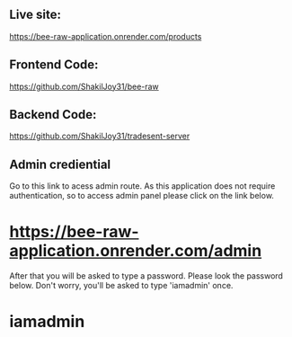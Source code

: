 ## Live site: 
https://bee-raw-application.onrender.com/products

## Frontend Code: 
https://github.com/ShakilJoy31/bee-raw

## Backend Code: 
https://github.com/ShakilJoy31/tradesent-server




## Admin crediential
Go to this link to acess admin route. As this application does not require authentication, so to access admin panel please click on the link below.
# https://bee-raw-application.onrender.com/admin

After that you will be asked to type a password. Please look the password below. Don't worry, you'll be asked to type 'iamadmin' once.
# iamadmin